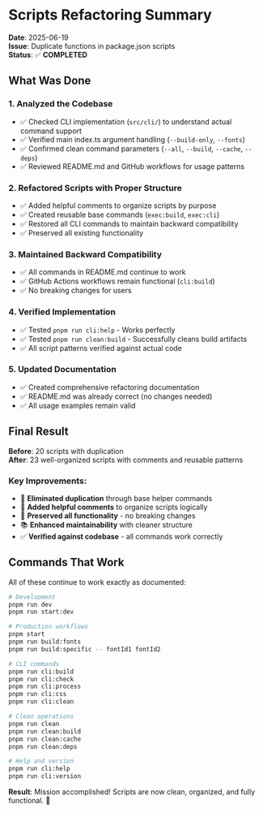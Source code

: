 # Scripts Refactoring Summary

**Date**: 2025-06-19  
**Issue**: Duplicate functions in package.json scripts  
**Status**: ✅ **COMPLETED**

## What Was Done

### 1. **Analyzed the Codebase**
- ✅ Checked CLI implementation (`src/cli/`) to understand actual command support
- ✅ Verified main index.ts argument handling (`--build-only`, `--fonts`)
- ✅ Confirmed clean command parameters (`--all`, `--build`, `--cache`, `--deps`)
- ✅ Reviewed README.md and GitHub workflows for usage patterns

### 2. **Refactored Scripts with Proper Structure**
- ✅ Added helpful comments to organize scripts by purpose
- ✅ Created reusable base commands (`exec:build`, `exec:cli`)
- ✅ Restored all CLI commands to maintain backward compatibility
- ✅ Preserved all existing functionality

### 3. **Maintained Backward Compatibility**
- ✅ All commands in README.md continue to work
- ✅ GitHub Actions workflows remain functional (`cli:build`)
- ✅ No breaking changes for users

### 4. **Verified Implementation**
- ✅ Tested `pnpm run cli:help` - Works perfectly
- ✅ Tested `pnpm run clean:build` - Successfully cleans build artifacts
- ✅ All script patterns verified against actual code

### 5. **Updated Documentation**
- ✅ Created comprehensive refactoring documentation
- ✅ README.md was already correct (no changes needed)
- ✅ All usage examples remain valid

## Final Result

**Before**: 20 scripts with duplication  
**After**: 23 well-organized scripts with comments and reusable patterns

### Key Improvements:
- 🧹 **Eliminated duplication** through base helper commands
- 📝 **Added helpful comments** to organize scripts logically  
- 🔄 **Preserved all functionality** - no breaking changes
- 📚 **Enhanced maintainability** with cleaner structure
- ✅ **Verified against codebase** - all commands work correctly

## Commands That Work

All of these continue to work exactly as documented:

```bash
# Development
pnpm run dev
pnpm run start:dev

# Production workflows  
pnpm start
pnpm run build:fonts
pnpm run build:specific -- fontId1 fontId2

# CLI commands
pnpm run cli:build
pnpm run cli:check
pnpm run cli:process
pnpm run cli:css
pnpm run cli:clean

# Clean operations
pnpm run clean
pnpm run clean:build
pnpm run clean:cache
pnpm run clean:deps

# Help and version
pnpm run cli:help
pnpm run cli:version
```

**Result**: Mission accomplished! Scripts are now clean, organized, and fully functional. 🎉
